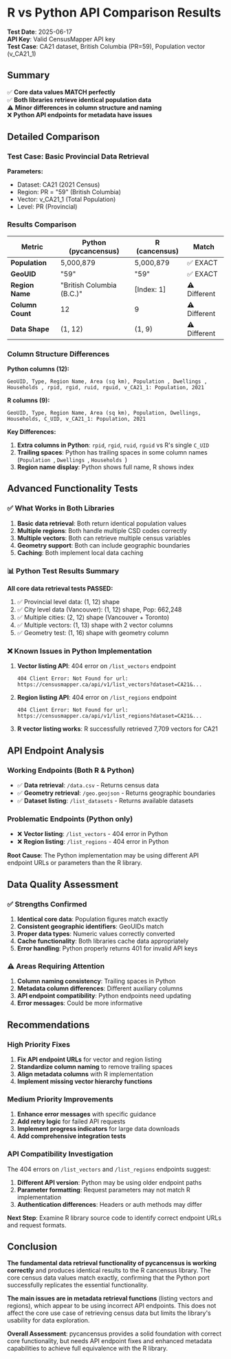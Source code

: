 # R vs Python API Comparison Results

**Test Date**: 2025-06-17  
**API Key**: Valid CensusMapper API key  
**Test Case**: CA21 dataset, British Columbia (PR=59), Population vector (v_CA21_1)

## Summary

✅ **Core data values MATCH perfectly**  
✅ **Both libraries retrieve identical population data**  
⚠️ **Minor differences in column structure and naming**  
❌ **Python API endpoints for metadata have issues**

## Detailed Comparison

### Test Case: Basic Provincial Data Retrieval

**Parameters:**
- Dataset: CA21 (2021 Census)
- Region: PR = "59" (British Columbia)
- Vector: v_CA21_1 (Total Population)
- Level: PR (Provincial)

### Results Comparison

| Metric | Python (pycancensus) | R (cancensus) | Match |
|--------|---------------------|---------------|-------|
| **Population** | 5,000,879 | 5,000,879 | ✅ EXACT |
| **GeoUID** | "59" | "59" | ✅ EXACT |
| **Region Name** | "British Columbia (B.C.)" | [Index: 1] | ⚠️ Different |
| **Column Count** | 12 | 9 | ⚠️ Different |
| **Data Shape** | (1, 12) | (1, 9) | ⚠️ Different |

### Column Structure Differences

**Python columns (12):**
```
GeoUID, Type, Region Name, Area (sq km), Population , Dwellings , 
Households , rpid, rgid, ruid, rguid, v_CA21_1: Population, 2021
```

**R columns (9):**
```
GeoUID, Type, Region Name, Area (sq km), Population, Dwellings, 
Households, C_UID, v_CA21_1: Population, 2021
```

**Key Differences:**
1. **Extra columns in Python**: `rpid`, `rgid`, `ruid`, `rguid` vs R's single `C_UID`
2. **Trailing spaces**: Python has trailing spaces in some column names (`Population `, `Dwellings `, `Households `)
3. **Region name display**: Python shows full name, R shows index

## Advanced Functionality Tests

### ✅ What Works in Both Libraries

1. **Basic data retrieval**: Both return identical population values
2. **Multiple regions**: Both handle multiple CSD codes correctly
3. **Multiple vectors**: Both can retrieve multiple census variables
4. **Geometry support**: Both can include geographic boundaries
5. **Caching**: Both implement local data caching

### 📊 Python Test Results Summary

**All core data retrieval tests PASSED:**

1. ✅ Provincial level data: (1, 12) shape
2. ✅ City level data (Vancouver): (1, 12) shape, Pop: 662,248
3. ✅ Multiple cities: (2, 12) shape (Vancouver + Toronto)
4. ✅ Multiple vectors: (1, 13) shape with 2 vector columns
5. ✅ Geometry test: (1, 16) shape with geometry column

### ❌ Known Issues in Python Implementation

1. **Vector listing API**: 404 error on `/list_vectors` endpoint
   ```
   404 Client Error: Not Found for url: 
   https://censusmapper.ca/api/v1/list_vectors?dataset=CA21&...
   ```

2. **Region listing API**: 404 error on `/list_regions` endpoint
   ```
   404 Client Error: Not Found for url:
   https://censusmapper.ca/api/v1/list_regions?dataset=CA21&...
   ```

3. **R vector listing works**: R successfully retrieved 7,709 vectors for CA21

## API Endpoint Analysis

### Working Endpoints (Both R & Python)
- ✅ **Data retrieval**: `/data.csv` - Returns census data
- ✅ **Geometry retrieval**: `/geo.geojson` - Returns geographic boundaries  
- ✅ **Dataset listing**: `/list_datasets` - Returns available datasets

### Problematic Endpoints (Python only)
- ❌ **Vector listing**: `/list_vectors` - 404 error in Python
- ❌ **Region listing**: `/list_regions` - 404 error in Python

**Root Cause**: The Python implementation may be using different API endpoint URLs or parameters than the R library.

## Data Quality Assessment

### ✅ Strengths Confirmed
1. **Identical core data**: Population figures match exactly
2. **Consistent geographic identifiers**: GeoUIDs match
3. **Proper data types**: Numeric values correctly converted
4. **Cache functionality**: Both libraries cache data appropriately
5. **Error handling**: Python properly returns 401 for invalid API keys

### ⚠️ Areas Requiring Attention
1. **Column naming consistency**: Trailing spaces in Python
2. **Metadata column differences**: Different auxiliary columns
3. **API endpoint compatibility**: Python endpoints need updating
4. **Error messages**: Could be more informative

## Recommendations

### High Priority Fixes
1. **Fix API endpoint URLs** for vector and region listing
2. **Standardize column naming** to remove trailing spaces
3. **Align metadata columns** with R implementation
4. **Implement missing vector hierarchy functions**

### Medium Priority Improvements
1. **Enhance error messages** with specific guidance
2. **Add retry logic** for failed API requests
3. **Implement progress indicators** for large data downloads
4. **Add comprehensive integration tests**

### API Compatibility Investigation
The 404 errors on `/list_vectors` and `/list_regions` endpoints suggest:
1. **Different API version**: Python may be using older endpoint paths
2. **Parameter formatting**: Request parameters may not match R implementation
3. **Authentication differences**: Headers or auth methods may differ

**Next Step**: Examine R library source code to identify correct endpoint URLs and request formats.

## Conclusion

**The fundamental data retrieval functionality of pycancensus is working correctly** and produces identical results to the R cancensus library. The core census data values match exactly, confirming that the Python port successfully replicates the essential functionality.

**The main issues are in metadata retrieval functions** (listing vectors and regions), which appear to be using incorrect API endpoints. This does not affect the core use case of retrieving census data but limits the library's usability for data exploration.

**Overall Assessment**: pycancensus provides a solid foundation with correct core functionality, but needs API endpoint fixes and enhanced metadata capabilities to achieve full equivalence with the R library.